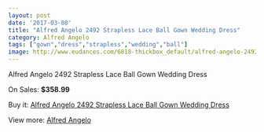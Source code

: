 ```yaml
---
layout: post
date: '2017-03-08'
title: "Alfred Angelo 2492 Strapless Lace Ball Gown Wedding Dress"
category: Alfred Angelo
tags: ["gown","dress","strapless","wedding","ball"]
image: http://www.eudances.com/6818-thickbox_default/alfred-angelo-2492-strapless-lace-ball-gown-wedding-dress.jpg
---
```

Alfred Angelo 2492 Strapless Lace Ball Gown Wedding Dress

On Sales: **$358.99**
<a href="https://www.eudances.com/en/alfred-angelo/2515-alfred-angelo-2492-strapless-lace-ball-gown-wedding-dress.html"><amp-img layout="responsive" width="600" height="600" src="//www.eudances.com/6818-thickbox_default/alfred-angelo-2492-strapless-lace-ball-gown-wedding-dress.jpg" alt="Alfred Angelo 2492 Strapless Lace Ball Gown Wedding Dress 0" /></a>
<a href="https://www.eudances.com/en/alfred-angelo/2515-alfred-angelo-2492-strapless-lace-ball-gown-wedding-dress.html"><amp-img layout="responsive" width="600" height="600" src="//www.eudances.com/6821-thickbox_default/alfred-angelo-2492-strapless-lace-ball-gown-wedding-dress.jpg" alt="Alfred Angelo 2492 Strapless Lace Ball Gown Wedding Dress 1" /></a>
<a href="https://www.eudances.com/en/alfred-angelo/2515-alfred-angelo-2492-strapless-lace-ball-gown-wedding-dress.html"><amp-img layout="responsive" width="600" height="600" src="//www.eudances.com/6820-thickbox_default/alfred-angelo-2492-strapless-lace-ball-gown-wedding-dress.jpg" alt="Alfred Angelo 2492 Strapless Lace Ball Gown Wedding Dress 2" /></a>
<a href="https://www.eudances.com/en/alfred-angelo/2515-alfred-angelo-2492-strapless-lace-ball-gown-wedding-dress.html"><amp-img layout="responsive" width="600" height="600" src="//www.eudances.com/6819-thickbox_default/alfred-angelo-2492-strapless-lace-ball-gown-wedding-dress.jpg" alt="Alfred Angelo 2492 Strapless Lace Ball Gown Wedding Dress 3" /></a>

Buy it: [Alfred Angelo 2492 Strapless Lace Ball Gown Wedding Dress](https://www.eudances.com/en/alfred-angelo/2515-alfred-angelo-2492-strapless-lace-ball-gown-wedding-dress.html "Alfred Angelo 2492 Strapless Lace Ball Gown Wedding Dress")

View more: [Alfred Angelo](https://www.eudances.com/en/36-alfred-angelo "Alfred Angelo")